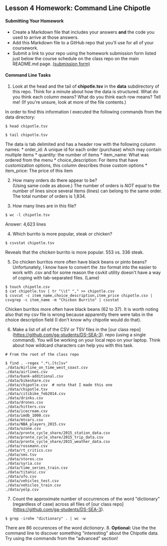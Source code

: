 ## Lesson 4 Homework: Command Line Chipotle

#### Submitting Your Homework

* Create a Markdown file that includes your answers **and** the code you used to arrive at those answers.
* Add this Markdown file to a GitHub repo that you'll use for all of your coursework.
* Submit a link to your repo using the homework submission form listed just below the course schedule on the class repo on the main README.md page. [(submission form)](https://docs.google.com/forms/d/e/1FAIpQLScH_m8Le4w0sqsvm5uNOTd08p4KDTW8WgnWVP1kFf4CCBi2Ow/viewform)

#### Command Line Tasks

  1. Look at the head and the tail of **chipotle.tsv** in the **data** subdirectory of this repo. Think for a minute about how the data is structured. What do you think each column means? What do you think each row means? Tell me! (If you're unsure, look at more of the file contents.)

  In order to find this information I executed the following commands from the data directory:
  ```
  $ head chipotle.tsv

  $ tail chipotle.tsv
  ```
  The data is tab delimited and has a header row with the following column names:
    * order_id: A unique id for each order (purchase) which may contain multiple items
    * quantity: the number of items
    * item_name: What was ordered from the menu
    * choice_description: For items that have customization options, this column describes those custom options
    * item_price: The price of this item

  2. How many orders do there appear to be?  
  (Using same code as above.) The number of orders is *NOT* equal to the number of lines since several items (lines) can belong to the same order. The total number of orders is 1,834.

  3. How many lines are in this file?
  ```
  $ wc -l chipotle.tsv
  ```
  Answer: 4,623 lines

  4. Which burrito is more popular, steak or chicken?
  ```
  $ csvstat chipotle.tsv
  ```
  Reveals that the *chicken* burrito is more popular. 553 vs. 336 steak.

  5. Do chicken burritos more often have black beans or pinto beans?
  Unfortunately, I know have to convert the .tsv format into the easier to work with .csv and for some reason the csvkit utility doesn't have a way of coping with tab-separated files. (Lame)
  ```
  $ touch chipotle.csv
  $ cat chipotle.tsv | tr "\\t" "," >> chipotle.csv
  $ csvcut -c item_name,choice_description,item_price chipotle.csv | csvgrep -c item_name -m "Chicken Burrito" | csvstat
  ```
  Chicken burritos more often have black beans (62 to 37). It is worth noting also that my csv file is wrong because apparently there were tabs in the choice description field (I don't know why chipotle would do that).

  6. Make a list of all of the CSV or TSV files in the [our class repo] (https://github.com/ga-students/DS-SEA-3). repo (using a single command). You will be working on your local repo on your laptop.  Think about how wildcard characters can help you with this task.
  ```
  # From the root of the class repo

  $ find . -regex ".*\.[tc]sv"
  ./data/Airline_on_time_west_coast.csv
  ./data/airlines.csv
  ./data/bank-additional.csv
  ./data/bikeshare.csv
  ./data/chipotle.csv  # note that I made this one
  ./data/chipotle.tsv
  ./data/citibike_feb2014.csv
  ./data/drinks.csv
  ./data/drones.csv
  ./data/hitters.csv
  ./data/icecream.csv
  ./data/imdb_1000.csv
  ./data/mtcars.csv
  ./data/NBA_players_2015.csv
  ./data/ozone.csv
  ./data/pronto_cycle_share/2015_station_data.csv
  ./data/pronto_cycle_share/2015_trip_data.csv
  ./data/pronto_cycle_share/2015_weather_data.csv
  ./data/rossmann.csv
  ./data/rt_critics.csv
  ./data/sms.tsv
  ./data/stores.csv
  ./data/syria.csv
  ./data/time_series_train.csv
  ./data/titanic.csv
  ./data/ufo.csv
  ./data/vehicles_test.csv
  ./data/vehicles_train.csv
  ./data/yelp.csv
  ```
  7. Count the approximate number of occurrences of the word "dictionary" (regardless of case) across all files of [our class repo] (https://github.com/ga-students/DS-SEA-3).
  ```
  $ grep -irohe "dictionary" . | wc -w
  ```
  There are 86 occurences of the word *dictionary*.
8. **Optional:** Use the the command line to discover something "interesting" about the Chipotle data. Try using the commands from the "advanced" section!
